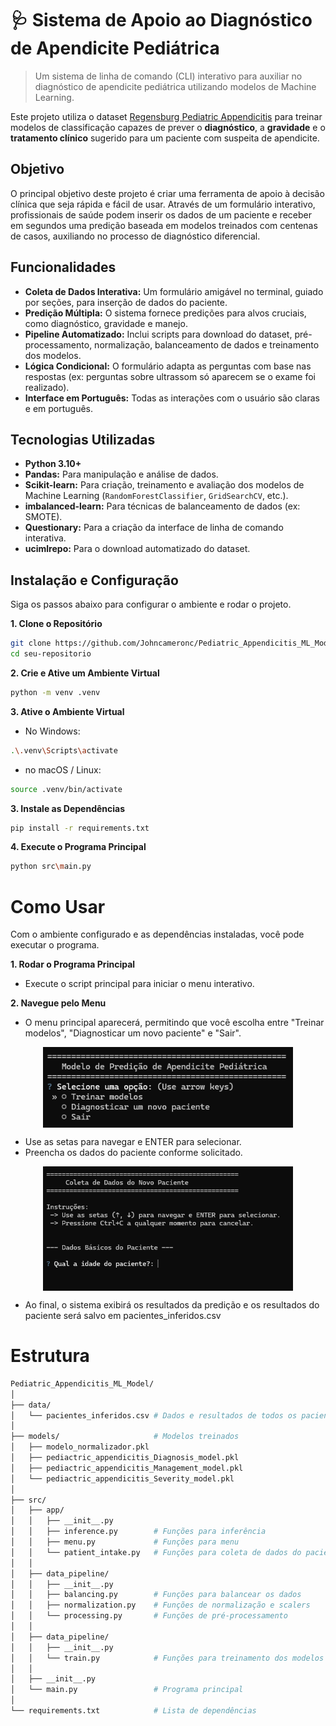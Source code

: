 # 🩺 Sistema de Apoio ao Diagnóstico de Apendicite Pediátrica

> Um sistema de linha de comando (CLI) interativo para auxiliar no diagnóstico de apendicite pediátrica utilizando modelos de Machine Learning.

Este projeto utiliza o dataset [Regensburg Pediatric Appendicitis](https://archive.ics.uci.edu/dataset/938/regensburg+pediatric+appendicitis) para treinar modelos de classificação capazes de prever o **diagnóstico**, a **gravidade** e o **tratamento clínico** sugerido para um paciente com suspeita de apendicite.

## Objetivo

O principal objetivo deste projeto é criar uma ferramenta de apoio à decisão clínica que seja rápida e fácil de usar. Através de um formulário interativo, profissionais de saúde podem inserir os dados de um paciente e receber em segundos uma predição baseada em modelos treinados com centenas de casos, auxiliando no processo de diagnóstico diferencial.

## Funcionalidades

- **Coleta de Dados Interativa:** Um formulário amigável no terminal, guiado por seções, para inserção de dados do paciente.
- **Predição Múltipla:** O sistema fornece predições para alvos cruciais, como diagnóstico, gravidade e manejo.
- **Pipeline Automatizado:** Inclui scripts para download do dataset, pré-processamento, normalização, balanceamento de dados e treinamento dos modelos.
- **Lógica Condicional:** O formulário adapta as perguntas com base nas respostas (ex: perguntas sobre ultrassom só aparecem se o exame foi realizado).
- **Interface em Português:** Todas as interações com o usuário são claras e em português.

## Tecnologias Utilizadas

- **Python 3.10+**
- **Pandas:** Para manipulação e análise de dados.
- **Scikit-learn:** Para criação, treinamento e avaliação dos modelos de Machine Learning (`RandomForestClassifier`, `GridSearchCV`, etc.).
- **imbalanced-learn:** Para técnicas de balanceamento de dados (ex: SMOTE).
- **Questionary:** Para a criação da interface de linha de comando interativa.
- **ucimlrepo:** Para o download automatizado do dataset.

## Instalação e Configuração

Siga os passos abaixo para configurar o ambiente e rodar o projeto.

**1. Clone o Repositório**
```bash
git clone https://github.com/Johncameronc/Pediatric_Appendicitis_ML_Model.git
cd seu-repositorio
```

**2. Crie e Ative um Ambiente Virtual**
```bash
python -m venv .venv
```

**3. Ative o Ambiente Virtual**
- No Windows:
```bash
.\.venv\Scripts\activate
```

- no macOS / Linux:
```bash
source .venv/bin/activate
```

**3. Instale as Dependências**

```bash
pip install -r requirements.txt
```

**4. Execute o Programa Principal**
```bash
python src\main.py
```

# Como Usar
Com o ambiente configurado e as dependências instaladas, você pode executar o programa.

**1. Rodar o Programa Principal**

- Execute o script principal para iniciar o menu interativo.

**2. Navegue pelo Menu**

- O menu principal aparecerá, permitindo que você escolha entre "Treinar modelos", "Diagnosticar um novo paciente" e "Sair".
<div style="display: flex; justify-content: center; align-items: center;">
    <img src="./assets/menu_principal.png" width="400px" />
</div>

- Use as setas para navegar e ENTER para selecionar.
- Preencha os dados do paciente conforme solicitado.

<div style="display: flex; justify-content: center; align-items: center;">
    <img src="./assets/menu_diagnosticar.png" width="400px"/>
</div>

- Ao final, o sistema exibirá os resultados da predição e os resultados do paciente será salvo em pacientes_inferidos.csv

# Estrutura
```bash
Pediatric_Appendicitis_ML_Model/
│
├── data/
│   └── pacientes_inferidos.csv # Dados e resultados de todos os pacientes consultados
│
├── models/                     # Modelos treinados
│   ├── modelo_normalizador.pkl
│   ├── pediactric_appendicitis_Diagnosis_model.pkl
│   ├── pediactric_appendicitis_Management_model.pkl
│   └── pediactric_appendicitis_Severity_model.pkl
│
├── src/
│   ├── app/
│   │   ├── __init__.py 
│   │   ├── inference.py        # Funções para inferência
│   │   ├── menu.py             # Funções para menu
│   │   └── patient_intake.py   # Funções para coleta de dados do paciente
│   │
│   ├── data_pipeline/
│   │   ├── __init__.py
│   │   ├── balancing.py        # Funções para balancear os dados
│   │   ├── normalization.py    # Funções de normalização e scalers
│   │   └── processing.py       # Funções de pré-processamento
│   │      
│   ├── data_pipeline/
│   │   ├── __init__.py
│   │   └── train.py            # Funções para treinamento dos modelos
│   │
│   ├── __init__.py             
│   └── main.py                 # Programa principal
│
└── requirements.txt            # Lista de dependências
```